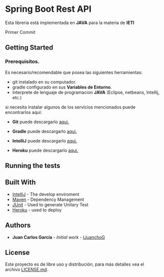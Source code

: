 # Spring Boot Rest API

Esta libreria está implementada en **JAVA** para la materia de **IETI**

Primer Commit

## Getting Started

 ### Prerequisitos.

Es necesario/recomendable que posea las siguientes herramientas:

- git instalado en su computador.
- gradle configurado en sus **Variables de Entorno**.
- Interprete de lenguaje de programacion **JAVA** (Eclipse, netbeans, Intellij, etc.)

si necesita instalar algunos de los servicios mencionados puede encontrarlos aquí:

- **Git** puede descargarlo [aqui.](https://git-scm.com/downloads)

- **Gradle** puede descargarlo [aqui.](https://gradle.org/releases/)

- **IntelliJ** puede descargarlo [aqui.](https://www.jetbrains.com/es-es/idea/download/)

- **Heroku** puede descargarlo [aqui.](https://devcenter.heroku.com/articles/heroku-cli#download-and-install)

 ## Running the tests

## Built With

* [IntelliJ](https://www.jetbrains.com/es-es/idea/) - The develop enviroment
* [Maven](https://maven.apache.org/) - Dependency Management
* [JUnit](https://junit.org/junit5/) - Used to generate Unitary Test
* [Heroku](https://devcenter.heroku.com/) - used to deploy

## Authors

* **Juan Carlos García** - *Initial work* - [IJuanchoG](https://github.com/IJuanchoG)


## License

Este proyecto es de libre uso y distribución, para más detalles vea el archivo [LICENSE.md](LICENSE.md).

 
 
 
 
 
 
 
 
 
 
 
 
 
 
 
 
 
 
 
 
 
 
 
 
 
 
 
 
 
 
